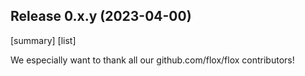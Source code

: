 ## Release 0.x.y (2023-04-00)

[summary]
[list]

We especially want to thank all our github.com/flox/flox contributors!

